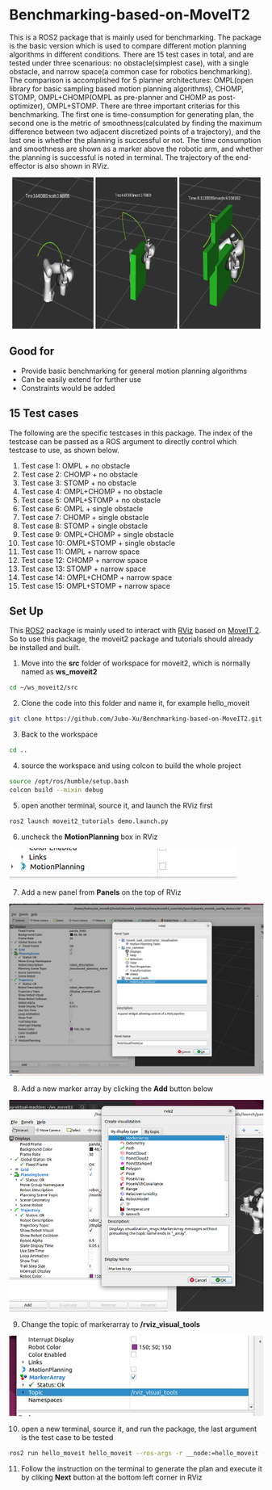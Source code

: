 # Benchmarking-based-on-MoveIT2
This is a ROS2 package that is mainly used for benchmarking. The package is the basic version which is used to compare different motion planning algorithms in different conditions. There are 15 test cases in total, and are tested under three scenarious: no obstacle(simplest case), with a single obstacle, and narrow space(a common case for robotics benchmarking). The comparison is accomplished for 5 planner architectures: OMPL(open library for basic sampling based motion planning algorithms), CHOMP, STOMP, OMPL+CHOMP(OMPL as pre-planner and CHOMP as post-optimizer), OMPL+STOMP. There are three important criterias for this benchmarking. The first one is time-consumption for generating plan, the second one is the metric of smoothness(calculated by finding the maximum difference between two adjacent discretized points of a trajectory), and the last one is whether the planning is successful or not. The time consumption and smoothness are shown as a marker above the robotic arm, and whether the planning is successful is noted in terminal. The trajectory of the end-effector is also shown in RViz.

<p align="middle">
  <img src="/Image_benchmarking/noobstacle.png" width="32%" height="300" />
  <img src="/Image_benchmarking/singleobstacle.png" width="32%" height="300" /> 
  <img src="Image_benchmarking/narrow_space.png" width="32%" height="300" />
</p>

## Good for
* Provide basic benchmarking for general motion planning algorithms
* Can be easily extend for further use
* Constraints would be added

## 15 Test cases
The following are the specific testcases in this package. The index of the testcase can be passed as a ROS argument to directly control which testcase to use, as shown below.
1. Test case 1: OMPL + no obstacle
2. Test case 2: CHOMP + no obstacle
3. Test case 3: STOMP + no obstacle
4. Test case 4: OMPL+CHOMP + no obstacle
5. Test case 5: OMPL+STOMP + no obstacle
6. Test case 6: OMPL + single obstacle
7. Test case 7: CHOMP + single obstacle
8. Test case 8: STOMP + single obstacle
9. Test case 9: OMPL+CHOMP + single obstacle
10. Test case 10: OMPL+STOMP + single obstacle
11. Test case 11: OMPL + narrow space
12. Test case 12: CHOMP + narrow space
13. Test case 13: STOMP + narrow space
14. Test case 14: OMPL+CHOMP + narrow space
15. Test case 15: OMPL+STOMP + narrow space
## Set Up
This [ROS2](https://docs.ros.org/en/humble/Installation/Alternatives/Ubuntu-Install-Binary.html) package is mainly used to interact with [RViz](https://moveit.picknik.ai/humble/doc/tutorials/quickstart_in_rviz/quickstart_in_rviz_tutorial.html) based on [MoveIT 2](https://moveit.ros.org/install-moveit2/binary/). So to use this package, the moveit2 package and tutorials should already be installed and built.

1. Move into the **src** folder of workspace for moveit2, which is normally named as **ws_moveit2**
```bash
cd ~/ws_moveit2/src
```
2. Clone the code into this folder and name it, for example hello_moveit
```bash
git clone https://github.com/Jubo-Xu/Benchmarking-based-on-MoveIT2.git
```
3. Back to the workspace
```bash
cd ..
```
4. source the workspace and using colcon to build the whole project
```bash
source /opt/ros/humble/setup.bash
colcon build --mixin debug
```
5. open another terminal, source it, and launch the RViz first
```bash
ros2 launch moveit2_tutorials demo.launch.py
```
6. uncheck the **MotionPlanning** box in RViz  

![uncheck the MotionPlannign box](https://github.com/Jubo-Xu/Benchmarking-based-on-MoveIT2/blob/master/Image_benchmarking/Screenshot%202023-05-18%20212947.png?raw=true)  

7. Add a new panel from **Panels** on the top of RViz  

![Add a new panel](https://github.com/Jubo-Xu/Benchmarking-based-on-MoveIT2/blob/master/Image_benchmarking/add_panel.png?raw=true)

8. Add a new marker array by clicking the **Add** button below  

![Add marker array](https://github.com/Jubo-Xu/Benchmarking-based-on-MoveIT2/blob/master/Image_benchmarking/addmarkerarray.png?raw=true)

9. Change the topic of markerarray to **/rviz_visual_tools**  

![change the topic of marker array](https://github.com/Jubo-Xu/Benchmarking-based-on-MoveIT2/blob/master/Image_benchmarking/resettopic.png?raw=true)

10. open a new terminal, source it, and run the package, the last argument is the test case to be tested
```bash
ros2 run hello_moveit hello_moveit --ros-args -r __node:=hello_moveit -- <testcase>
```
11. Follow the instruction on the terminal to generate the plan and execute it by cliking **Next** button at the bottom left corner in RViz

